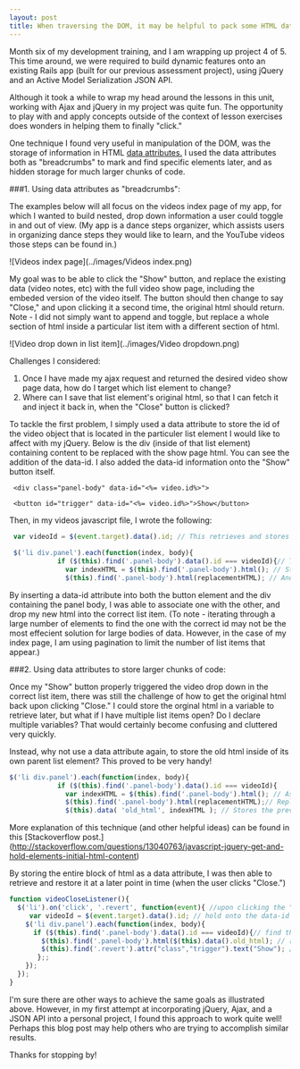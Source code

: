 ```yaml
---
layout: post
title: When traversing the DOM, it may be helpful to pack some HTML data attributes.
---
```


Month six of my development training, and I am wrapping up project 4 of 5.  This time around, we were required to build dynamic features onto an existing Rails app (built for our previous assessment project), using jQuery and an Active Model Serialization JSON API.  

Although it took a while to wrap my head around the lessons in this unit, working with Ajax and jQuery in my project was quite fun.  The opportunity to play with and apply concepts outside of the context of lesson exercises does wonders in helping them to finally "click."  

One technique I found very useful in manipulation of the DOM, was the storage of information in HTML [data attributes.](http://www.w3schools.com/tags/att_global_data.asp)  I used the data attributes both as "breadcrumbs" to mark and find specific elements later, and as hidden storage for much larger chunks of code.

###1. Using data attributes as "breadcrumbs":

The examples below will all focus on the videos index page of my app, for which I wanted to build nested, drop down information a user could toggle in and out of view.   (My app is a dance steps organizer, which assists users in organizing dance steps they would like to learn, and the YouTube videos those steps can be found in.)


![Videos index page](../images/Videos index.png)


My goal was to be able to click the "Show" button, and replace the existing data (video notes, etc) with the full video show page, including the embeded version of the video itself.  The button should then change to say "Close," and upon clicking it a second time, the original html should return.  Note - I did not simply want to append and toggle, but replace a whole section of html inside a particular list item with a different section of html.  


![Video drop down in list item](../images/Video dropdown.png)

Challenges I considered:

1. Once I have made my ajax request and returned the desired video show page data, how do I target which list element to change? 
2. Where can I save that list element's original html, so that I can fetch it and inject it back in, when the "Close" button is clicked?



To tackle the first problem, I simply used a data attribute to store the id of the video object that is located in the particuler list element I would like to affect with my jQuery.  Below is the div (inside of that list element) containing content to be replaced with the show page html.  You can see the addition of the data-id.  I also added the data-id information onto the "Show" button itself.

` <div class="panel-body" data-id="<%= video.id%>">`

` <button id="trigger" data-id="<%= video.id%>">Show</button>`

Then, in my videos javascript file, I wrote the following:

```javascript
 var videoId = $(event.target).data().id; // This retrieves and stores the video id from the button element, after the button has been clicked.  (This code is actually inside of an event listener, which is not shown.)
 
 $('li div.panel').each(function(index, body){
            if ($(this).find('.panel-body').data().id === videoId){// This finds the panel body that is in the same <li> as the button that was clicked.
              var indexHTML = $(this).find('.panel-body').html(); // Stores the existing html in a variable
              $(this).find('.panel-body').html(replacementHTML); // And replaces that html with my video show page html
```
 
By inserting a data-id attribute into both the button element and the div containing the panel body, I was able to associate one with the other, and drop my new html into the correct list item.  (To note - iterating through a large number of elements to find the one with the correct id may not be the most effecient solution for large bodies of data.  However, in the case of my index page, I am using pagination to limit the number of list items that appear.)

###2. Using data attributes to store larger chunks of code:

Once my "Show" button properly triggered the video drop down in the correct list item, there was still the challenge of how to get the original html back upon clicking "Close."  I could store the orginal html in a variable to retrieve later, but what if I have multiple list items open?  Do I declare multiple variables?  That would certainly become confusing and cluttered very quickly.  

Instead, why not use a data attribute again, to store the old html inside of its own parent list element?  This proved to be very handy!


```javascript
$('li div.panel').each(function(index, body){
            if ($(this).find('.panel-body').data().id === videoId){
              var indexHTML = $(this).find('.panel-body').html(); // Assigns the existing html to a variable
              $(this).find('.panel-body').html(replacementHTML);// Replaces that html with my show page html
              $(this).data( 'old_html', indexHTML ); // Stores the previous html as a data attribute within its parent <li>
 ```

More explanation of this technique (and other helpful ideas) can be found in this [Stackoverflow post.] (http://stackoverflow.com/questions/13040763/javascript-jquery-get-and-hold-elements-initial-html-content)  

By storing the entire block of html as a data attribute, I was then able to retrieve and restore it at a later point in time (when the user clicks "Close.")

```javascript
function videoCloseListener(){
  $('li').on('click', '.revert', function(event){ //upon clicking the "Close" button
     var videoId = $(event.target).data().id; // hold onto the data-id attribute stored in the button
    $('li div.panel').each(function(index, body){
      if ($(this).find('.panel-body').data().id === videoId){// find the panel body with the corresponding data-id
        $(this).find('.panel-body').html($(this).data().old_html); // restore the original html
        $(this).find('.revert').attr("class","trigger").text("Show"); // change the button from "Close" back to "Show"
       };;
    });
  });
}
```


I'm sure there are other ways to achieve the same goals as illustrated above.  However, in my first attempt at incorporating jQuery, Ajax, and a JSON API into a personal project, I found this approach to work quite well!  Perhaps this blog post may help others who are trying to accomplish similar results.  

Thanks for stopping by!
















